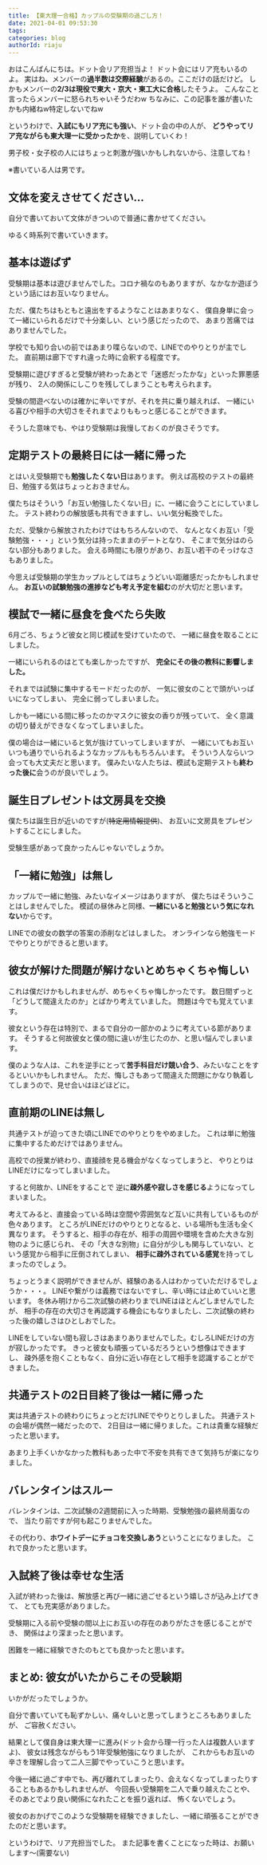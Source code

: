 ```yaml
---
title: 【東大理一合格】カップルの受験期の過ごし方！
date: 2021-04-01 09:53:30
tags:
categories: blog
authorId: riaju
---
```


おはこんばんにちは。ドット会リア充担当よ！
ドット会にはリア充もいるのよ。
実はね、メンバーの**過半数は交際経験**があるの。ここだけの話だけど。
しかもメンバーの**2/3は現役で東大・京大・東工大に合格**したそうよ。
こんなこと言ったらメンバーに怒られちゃいそうだわw
ちなみに、この記事を誰が書いたかも内緒ねw特定しないでねw

というわけで、**入試にもリア充にも強い**、ドット会の中の人が、
**どうやってリア充ながらも東大理一に受かったか**を、説明していくわ！

男子校・女子校の人にはちょっと刺激が強いかもしれないから、注意してね！

※書いている人は男です。

## 文体を変えさせてください…

自分で書いておいて文体がきついので普通に書かせてください。

ゆるく時系列で書いていきます。

## 基本は遊ばず

受験期は基本は遊びませんでした。コロナ禍なのもありますが、なかなか遊ぼうという話にはお互いなりません。

ただ、僕たちはもともと遠出をするようなことはあまりなく、
僕自身単に会って一緒にいられるだけで十分楽しい、という感じだったので、
あまり苦痛ではありませんでした。

学校でも知り合いの前ではあまり喋らないので、LINEでのやりとりが主でした。
直前期は廊下ですれ違った時に会釈する程度です。

受験期に遊びすぎると受験が終わったあとで「迷惑だったかな」といった罪悪感が残り、
2人の関係にしこりを残してしまうことも考えられます。

受験の間遊べないのは確かに辛いですが、それを共に乗り越えれば、
一緒にいる喜びや相手の大切さをそれまでよりももっと感じることができます。

そうした意味でも、やはり受験期は我慢しておくのが良さそうです。

## 定期テストの最終日には一緒に帰った

とはいえ受験期でも**勉強したくない日**はあります。
例えば高校のテストの最終日、勉強する気はちょっとおきません。

僕たちはそういう「お互い勉強したくない日」に、一緒に会うことにしていました。
テスト終わりの解放感も共有できますし、いい気分転換でした。

ただ、受験から解放されたわけではもちろんないので、
なんとなくお互い「受験勉強・・・」という気分は持ったままのデートとなり、
そこまで気分はのらない部分もありました。
会える時間にも限りがあり、お互い若干のそっけなさもありました。

今思えば受験期の学生カップルとしてはちょうどいい距離感だったかもしれません。
**お互いの試験勉強の進捗なども考え予定を組む**のが大切だと思います。

## 模試で一緒に昼食を食べたら失敗

6月ごろ、ちょうど彼女と同じ模試を受けていたので、
一緒に昼食を取ることにしました。

一緒にいられるのはとても楽しかったですが、
**完全にその後の教科に影響しました。**

それまでは試験に集中するモードだったのが、
一気に彼女のことで頭がいっぱいになってしまい、
完全に弱ってしまいました。

しかも一緒にいる間に移ったのかマスクに彼女の香りが残っていて、
全く意識の切り替えができなくなってしまいました。

僕の場合は一緒にいると気が抜けていってしまいますが、
一緒にいてもお互いいつも通りでいられるようなカップルももちろんいます。
そういう人ならいつ会っても大丈夫だと思います。
僕みたいな人たちは、模試も定期テストも**終わった後に**会うのが良いでしょう。

## 誕生日プレゼントは文房具を交換

僕たちは誕生日が近いのですが(~~特定用情報提供~~)、
お互いに文房具をプレゼントすることにしました。

受験生感があって良かったんじゃないでしょうか。

## 「一緒に勉強」は無し

カップルで一緒に勉強、みたいなイメージはありますが、
僕たちはそういうことはしませんでした。
模試の昼休みと同様、**一緒にいると勉強という気になれない**からです。

LINEでの彼女の数学の答案の添削などはしました。
オンラインなら勉強モードでやりとりができると思います。

## 彼女が解けた問題が解けないとめちゃくちゃ悔しい

これは僕だけかもしれませんが、めちゃくちゃ悔しかったです。
数日間ずっと「どうして間違えたのか」とばかり考えていました。
問題は今でも覚えています。

彼女という存在は特別で、まるで自分の一部かのように考えている節があります。
そうすると何故彼女と僕の間に違いが生じたのか、と思い悩んでしまいます。

僕のような人は、これを逆手にとって**苦手科目だけ競い合う**、みたいなことをするといいかもしれません。
ただ、悔しさもあって間違えた問題にかなり執着してしまうので、見せ合いはほどほどに。

## 直前期のLINEは無し

共通テストが迫ってきた頃にLINEでのやりとりをやめました。
これは単に勉強に集中するためだけではありません。

高校での授業が終わり、直接顔を見る機会がなくなってしまうと、
やりとりはLINEだけになってしまいました。

すると何故か、LINEをすることで
逆に**疎外感や寂しさを感じる**ようになってしまいました。

考えてみると、直接会っている時は空間や雰囲気など互いに共有しているものが色々あります。
ところがLINEだけのやりとりとなると、いる場所も生活も全く異なります。
そうすると、相手の存在が、相手の周囲や環境を含めた大きな別物のように感じられ、
その「大きな別物」に自分が少しも関与していない、という感覚から相手に圧倒されてしまい、
**相手に疎外されている感覚**を持ってしまったのでしょう。

ちょっとうまく説明ができませんが、経験のある人はわかっていただけるでしょうか・・・。
LINEや繋がりは義務ではないですし、辛い時には止めていいと思います。
冬休み明けから二次試験の終わりまでLINEはほとんどしませんでしたが、
相手の存在の大切さを再認識する機会にもなりましたし、二次試験の終わった後の嬉しさはひとしおでした。

LINEをしていない間も寂しさはあまりありませんでした。むしろLINEだけの方が寂しかったです。
きっと彼女も頑張っているだろうという想像はできますし、
疎外感を抱くこともなく、自分に近い存在として相手を認識することができました。

## 共通テストの2日目終了後は一緒に帰った

実は共通テストの終わりにちょっとだけLINEでやりとりしました。
共通テストの会場が偶然一緒だったので、
2日目は一緒に帰りました。これは貴重な経験だったと思います。

あまり上手くいかなかった教科もあった中で不安を共有できて気持ちが楽になりました。

## バレンタインはスルー

バレンタインは、二次試験の2週間前に入った時期、受験勉強の最終局面なので、
当たり前ですが何も起こりませんでした。

その代わり、**ホワイトデーにチョコを交換しあう**ということになりました。
これで良かったと思います。

## 入試終了後は幸せな生活

入試が終わった後は、解放感と再び一緒に過ごせるという嬉しさが込み上げてきて、
とても充実感がありました。

受験期に入る前や受験の間以上にお互いの存在のありがたさを感じることができ、
関係はより深まったと思います。

困難を一緒に経験できたのもとても良かったと思います。

## まとめ: 彼女がいたからこその受験期

いかがだったでしょうか。

自分で書いていても恥ずかしい、痛々しいと思ってしまうところもありましたが、
ご容赦ください。

結果として僕自身は東大理一に進み(ドット会から理一行った人は複数人いますよ)、
彼女は残念ながらもう1年受験勉強になりましたが、
これからもお互いの辛さを理解し合って二人三脚でやっていこうと思います。

今後一緒に過ごす中でも、再び離れてしまったり、会えなくなってしまったりすることもあるかもしれませんが、
今回長い受験期を二人で乗り越えたことや、
そのあとでより良い関係になれたことを振り返れば、
怖くないでしょう。

彼女のおかげでこのような受験期を経験できましたし、一緒に頑張ることができたのだと思います。

というわけで、リア充担当でした。
また記事を書くことになった時は、お願いします～(需要ない)